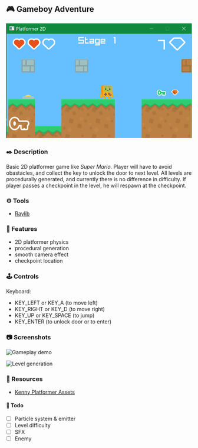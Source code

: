 ## :video_game: Gameboy Adventure

![Screenshot00](screenshots/Screenshot-platformer00.png "Platformer")

### :black_nib: Description

Basic 2D platformer game like *Super Mario*. Player will have to avoid obastacles, and collect the key to unlock the door to next level. All levels are procedurally generated, and currently there is no difference in difficulty. If player passes a checkpoint in the level, he will respawn at the checkpoint.

### :gear: Tools

- [Raylib](https://github.com/raysan5/raylib)

### :jack_o_lantern: Features

 - 2D platformer physics
 - procedural generation
 - smooth camera effect
 - checkpoint location

### :joystick: Controls

Keyboard:
 - KEY_LEFT or KEY_A (to move left)
 - KEY_RIGHT or KEY_D (to move right)
 - KEY_UP or KEY_SPACE (to jump)
 - KEY_ENTER (to unlock door or to enter)

### :camera: Screenshots

![Gameplay demo](screenshots/demo_gamplay00.gif "Stage 01")

![Level generation](screenshots/demo_gamplay01.gif "Levels")

### :gem: Resources

- [Kenny Platformer Assets](https://www.kenney.nl/assets/simplified-platformer-pack)


#### :dart: Todo
- [ ] Particle system & emitter
- [ ] Level difficulty
- [ ] SFX
- [ ] Enemy
